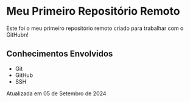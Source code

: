 # Meu Primeiro Repositório Remoto

Este foi o meu primeiro repositório remoto criado para trabalhar com o GitHubn!

## Conhecimentos Envolvidos

- Git
- GitHub
- SSH

Atualizada em 05 de Setembro de 2024
